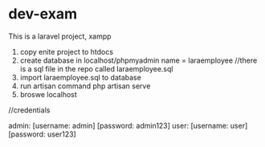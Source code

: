 # dev-exam

This is a laravel project, xampp

1. copy enite project to htdocs
2. create database in localhost/phpmyadmin name = laraemployee
//there is a sql file in the repo called laraemployee.sql
3. import laraemployee.sql to database 
4. run artisan command php artisan serve
5. broswe localhost

//credentials

admin: [username: admin] [password: admin123]
user: [username: user] [password: user123]
